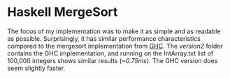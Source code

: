 Haskell MergeSort
=================

The focus of my implementation was to make it as simple and as readable as possible. Surprisingly, it has similar 
performance characteristics compared to the mergesort implementation from 
[GHC](http://hackage.haskell.org/package/base-4.7.0.0/docs/src/Data-List.html#sort). The *version2* folder contains the
GHC implementation, and running on the IntArray.txt list of 100,000 integers shows similar results (*~0.75ms*). The 
GHC version does seem slightly faster.
